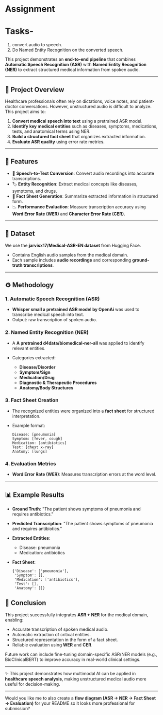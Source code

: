 # Assignment
# Tasks- 
1) convert audio to speech.
2) Do Named Entity Recognition on the converted speech.


This project demonstrates an **end-to-end pipeline** that combines **Automatic Speech Recognition (ASR)** with **Named Entity Recognition (NER)** to extract structured medical information from spoken audio.

---

## 📌 Project Overview

Healthcare professionals often rely on dictations, voice notes, and patient-doctor conversations. However, unstructured audio is difficult to analyze.
This project aims to:

1. **Convert medical speech into text** using a pretrained ASR model.
2. **Identify key medical entities** such as diseases, symptoms, medications, tests, and anatomical terms using NER.
3. **Build a structured fact sheet** that organizes extracted information.
4. **Evaluate ASR quality** using error rate metrics.

---

## 🚀 Features

* 🎤 **Speech-to-Text Conversion**: Convert audio recordings into accurate transcriptions.
* 🏷️ **Entity Recognition**: Extract medical concepts like diseases, symptoms, and drugs.
* 📑 **Fact Sheet Generation**: Summarize extracted information in structured form.
* 📉 **Performance Evaluation**: Measure transcription accuracy using **Word Error Rate (WER)** and **Character Error Rate (CER)**.

---

## 📂 Dataset

We use the **jarvisx17/Medical-ASR-EN dataset** from Hugging Face.

* Contains English audio samples from the medical domain.
* Each sample includes **audio recordings** and corresponding **ground-truth transcriptions**.

---

## ⚙️ Methodology

### 1. Automatic Speech Recognition (ASR)

*  **Whisper small a pretrained ASR model by OpenAi** was used to transcribe medical speech into text.
* Output: raw transcription of spoken audio.

### 2. Named Entity Recognition (NER)

* A **A pretrained d4data/biomedical-ner-all** was applied to identify relevant entities.
* Categories extracted:

  * **Disease/Disorder**
  * **Symptom/Sign**
  * **Medication/Drug**
  * **Diagnostic & Therapeutic Procedures**
  * **Anatomy/Body Structures**

### 3. Fact Sheet Creation

* The recognized entities were organized into a **fact sheet** for structured interpretation.
* Example format:

  ```
  Disease: [pneumonia]  
  Symptom: [fever, cough]  
  Medication: [antibiotics]  
  Test: [chest x-ray]  
  Anatomy: [lungs]  
  ```

### 4. Evaluation Metrics

* **Word Error Rate (WER)**: Measures transcription errors at the word level.


---

## 📊 Example Results

* **Ground Truth**: "The patient shows symptoms of pneumonia and requires antibiotics."
* **Predicted Transcription**: "The patient shows symptoms of pneumonia and requires antibiotics."
* **Extracted Entities**:

  * Disease: pneumonia
  * Medication: antibiotics
* **Fact Sheet**:

  ```
  {'Disease': ['pneumonia'], 
   'Symptom': [], 
   'Medication': ['antibiotics'], 
   'Test': [], 
   'Anatomy': []}
  ```

## 📖 Conclusion

This project successfully integrates **ASR + NER** for the medical domain, enabling:

* Accurate transcription of spoken medical audio.
* Automatic extraction of critical entities.
* Structured representation in the form of a fact sheet.
* Reliable evaluation using **WER** and **CER**.

Future work can include fine-tuning domain-specific ASR/NER models (e.g., BioClinicalBERT) to improve accuracy in real-world clinical settings.

---

✨ This project demonstrates how multimodal AI can be applied in **healthcare speech analysis**, making unstructured medical audio more useful for decision-making.

---

Would you like me to also create a **flow diagram (ASR → NER → Fact Sheet → Evaluation)** for your README so it looks more professional for submission?
